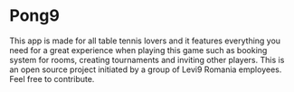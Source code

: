 # Pong9
This app is made for all table tennis lovers and it features everything you need for a great experience when playing this game such as booking system for rooms, creating tournaments and inviting other players. This is an open source project initiated by a group of Levi9 Romania employees. Feel free to contribute.

